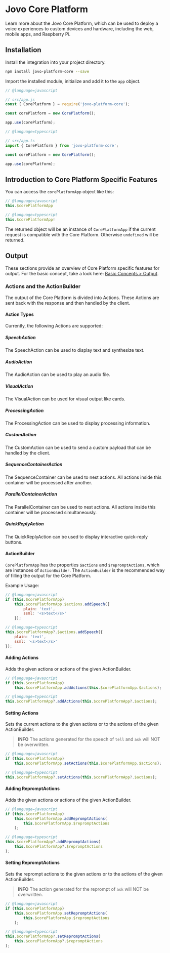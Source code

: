 # Jovo Core Platform

Learn more about the Jovo Core Platform, which can be used to deploy a voice experiences to custom devices and hardware, including the web, mobile apps, and Raspberry Pi.

## Installation

Install the integration into your project directory.

```sh
npm install jovo-platform-core --save
```

Import the installed module, initialize and add it to the `app` object.

```javascript
// @language=javascript

// src/app.js
const { CorePlatform } = require('jovo-platform-core');

const corePlatform = new CorePlatform();

app.use(corePlatform);

// @language=typescript

// src/app.ts
import { CorePlatform } from 'jovo-platform-core';

const corePlatform = new CorePlatform();

app.use(corePlatform);
```

## Introduction to Core Platform Specific Features

You can access the `corePlatformApp` object like this:

```javascript
// @language=javascript
this.$corePlatformApp

// @language=typescript
this.$corePlatformApp!
```

The returned object will be an instance of `CorePlatformApp` if the current request is compatible with the Core Platform. Otherwise `undefined` will be returned.

## Output

These sections provide an overview of Core Platform specific features for output.
For the basic concept, take a look here: [Basic Concepts > Output](../../basic-concepts/output './output').

### Actions and the ActionBuilder

The output of the Core Platform is divided into Actions.
These Actions are sent back with the response and then handled by the client.

#### Action Types

Currently, the following Actions are supported:

##### SpeechAction

The SpeechAction can be used to display text and synthesize text.

##### AudioAction

The AudioAction can be used to play an audio file.

##### VisualAction

The VisualAction can be used for visual output like cards.

##### ProcessingAction

The ProcessingAction can be used to display processing information.

##### CustomAction

The CustomAction can be used to send a custom payload that can be handled by the client.

##### SequenceContainerAction

The SequenceContainer can be used to nest actions. All actions inside this container will be processed after another.

##### ParallelContainerAction

The ParallelContainer can be used to nest actions. All actions inside this container will be processed simultaneously.

##### QuickReplyAction

The QuickReplyAction can be used to display interactive quick-reply buttons.

#### ActionBuilder

`CorePlatformApp` has the properties `$actions` and `$repromptActions`, which are instances of `ActionBuilder`.
The `ActionBuilder` is the recommended way of filling the output for the Core Platform.

Example Usage:

```javascript
// @language=javascript
if (this.$corePlatformApp)
	this.$corePlatformApp.$actions.addSpeech({
		plain: 'text',
		ssml: '<s>text</s>'
	});

// @language=typescript
this.$corePlatformApp?.$actions.addSpeech({
	plain: 'text',
	ssml: '<s>text</s>'
});
```

#### Adding Actions

Adds the given actions or actions of the given ActionBuilder.

```javascript
// @language=javascript
if (this.$corePlatformApp)
	this.$corePlatformApp.addActions(this.$corePlatformApp.$actions);

// @language=typescript
this.$corePlatformApp?.addActions(this.$corePlatformApp?.$actions);
```

#### Setting Actions

Sets the current actions to the given actions or to the actions of the given ActionBuilder.

> **INFO** The actions generated for the speech of `tell` and `ask` will NOT be overwritten.

```javascript
// @language=javascript
if (this.$corePlatformApp)
	this.$corePlatformApp.setActions(this.$corePlatformApp.$actions);

// @language=typescript
this.$corePlatformApp?.setActions(this.$corePlatformApp?.$actions);
```

#### Adding RepromptActions

Adds the given actions or actions of the given ActionBuilder.

```javascript
// @language=javascript
if (this.$corePlatformApp)
	this.$corePlatformApp.addRepromptActions(
		this.$corePlatformApp.$repromptActions
	);

// @language=typescript
this.$corePlatformApp?.addRepromptActions(
	this.$corePlatformApp?.$repromptActions
);
```

#### Setting RepromptActions

Sets the reprompt actions to the given actions or to the actions of the given ActionBuilder.

> **INFO** The action generated for the reprompt of `ask` will NOT be overwritten.

```javascript
// @language=javascript
if (this.$corePlatformApp)
	this.$corePlatformApp.setRepromptActions(
		this.$corePlatformApp.$repromptActions
	);

// @language=typescript
this.$corePlatformApp?.setRepromptActions(
	this.$corePlatformApp?.$repromptActions
);
```

